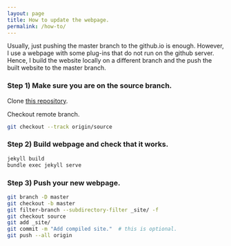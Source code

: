 ```yaml
---
layout: page
title: How to update the webpage. 
permalink: /how-to/
---
```


Usually, just pushing the master branch to the github.io is enough. 
However, I use a webpage with some plug-ins that do not run on the github server. 
Hence, I build the website locally on a different branch and the push the built website to the master branch. 

### Step 1) Make sure you are on the source branch. 

Clone [this repository](https://github.com/sebascuri/sebascuri.github.io). 

Checkout remote branch. 
```bash
git checkout --track origin/source
```

### Step 2) Build webpage and check that it works.  
```bash
jekyll build 
bundle exec jekyll serve  
```

### Step 3) Push your new webpage. 

```bash
git branch -D master
git checkout -b master
git filter-branch --subdirectory-filter _site/ -f
git checkout source
git add _site/ 
git commit -m "Add compiled site."  # this is optional.
git push --all origin
```
